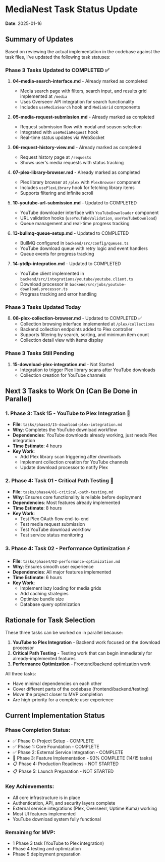 # MediaNest Task Status Update

**Date**: 2025-01-16

## Summary of Updates

Based on reviewing the actual implementation in the codebase against the task files, I've updated the following task statuses:

### Phase 3 Tasks Updated to COMPLETED ✅

1. **04-media-search-interface.md** - Already marked as completed

   - Media search page with filters, search input, and results grid implemented at `/media`
   - Uses Overseerr API integration for search functionality
   - Includes `useMediaSearch` hook and `MediaGrid` components

2. **05-media-request-submission.md** - Already marked as completed

   - Request submission flow with modal and season selection
   - Integrated with `useMediaRequest` hook
   - Real-time status updates via WebSocket

3. **06-request-history-view.md** - Already marked as completed

   - Request history page at `/requests`
   - Shows user's media requests with status tracking

4. **07-plex-library-browser.md** - Already marked as completed

   - Plex library browser at `/plex` with `PlexBrowser` component
   - Includes `usePlexLibrary` hook for fetching library items
   - Supports filtering and infinite scroll

5. **10-youtube-url-submission.md** - Updated to COMPLETED

   - YouTube downloader interface with `YouTubeDownloader` component
   - URL validation hooks (`useYouTubeValidation`, `useYouTubeDownload`)
   - Queue management and real-time progress tracking

6. **13-bullmq-queue-setup.md** - Updated to COMPLETED

   - BullMQ configured in `backend/src/config/queues.ts`
   - YouTube download queue with retry logic and event handlers
   - Queue events for progress tracking

7. **14-ytdlp-integration.md** - Updated to COMPLETED
   - YouTube client implemented in `backend/src/integrations/youtube/youtube.client.ts`
   - Download processor in `backend/src/jobs/youtube-download.processor.ts`
   - Progress tracking and error handling

### Phase 3 Tasks Updated Today

8. **08-plex-collection-browser.md** - Updated to COMPLETED ✅
   - Collection browsing interface implemented at `/plex/collections`
   - Backend collection endpoints added to Plex controller
   - Supports filtering by search, sorting, and minimum item count
   - Collection detail view with items display

### Phase 3 Tasks Still Pending

1. **15-download-plex-integration.md** - Not Started
   - Integration to trigger Plex library scans after YouTube downloads
   - Collection creation for YouTube channels

## Next 3 Tasks to Work On (Can Be Done in Parallel)

### 1. **Phase 3: Task 15 - YouTube to Plex Integration** 🔄

- **File**: `tasks/phase3/15-download-plex-integration.md`
- **Why**: Completes the YouTube download workflow
- **Dependencies**: YouTube downloads already working, just needs Plex integration
- **Time Estimate**: 4 hours
- **Key Work**:
  - Add Plex library scan triggering after downloads
  - Implement collection creation for YouTube channels
  - Update download processor to notify Plex

### 2. **Phase 4: Task 01 - Critical Path Testing** 🧪

- **File**: `tasks/phase4/01-critical-path-testing.md`
- **Why**: Ensures core functionality is reliable before deployment
- **Dependencies**: Most features already implemented
- **Time Estimate**: 8 hours
- **Key Work**:
  - Test Plex OAuth flow end-to-end
  - Test media request submission
  - Test YouTube download workflow
  - Test service status monitoring

### 3. **Phase 4: Task 02 - Performance Optimization** ⚡

- **File**: `tasks/phase4/02-performance-optimization.md`
- **Why**: Ensures smooth user experience
- **Dependencies**: All major features implemented
- **Time Estimate**: 6 hours
- **Key Work**:
  - Implement lazy loading for media grids
  - Add caching strategies
  - Optimize bundle size
  - Database query optimization

## Rationale for Task Selection

These three tasks can be worked on in parallel because:

1. **YouTube to Plex Integration** - Backend work focused on the download processor
2. **Critical Path Testing** - Testing work that can begin immediately for already-implemented features
3. **Performance Optimization** - Frontend/backend optimization work

All three tasks:

- Have minimal dependencies on each other
- Cover different parts of the codebase (frontend/backend/testing)
- Move the project closer to MVP completion
- Are high-priority for a complete user experience

## Current Implementation Status

### Phase Completion Status:

- ✅ Phase 0: Project Setup - COMPLETE
- ✅ Phase 1: Core Foundation - COMPLETE
- ✅ Phase 2: External Service Integration - COMPLETE
- 🚧 Phase 3: Feature Implementation - 93% COMPLETE (14/15 tasks)
- 📋 Phase 4: Production Readiness - NOT STARTED
- 📋 Phase 5: Launch Preparation - NOT STARTED

### Key Achievements:

- All core infrastructure is in place
- Authentication, API, and security layers complete
- External service integrations (Plex, Overseerr, Uptime Kuma) working
- Most UI features implemented
- YouTube download system fully functional

### Remaining for MVP:

- 1 Phase 3 task (YouTube to Plex integration)
- Phase 4 testing and optimization
- Phase 5 deployment preparation
